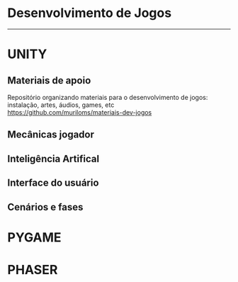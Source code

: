 # Desenvolvimento de Jogos
___

# UNITY
## Materiais de apoio
Repositório organizando materiais para o desenvolvimento de jogos: instalação, artes, áudios, games, etc </br>
https://github.com/muriloms/materiais-dev-jogos


## Mecânicas jogador



## Inteligência Artifical



## Interface do usuário



## Cenários e fases


# PYGAME


# PHASER
